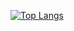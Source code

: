 [![Top Langs](https://github-readme-stats.vercel.app/api/top-langs/?username=Osmario-Filho&layout=compact&hide=html)](https://github.com/anuraghazra/github-readme-stats)
